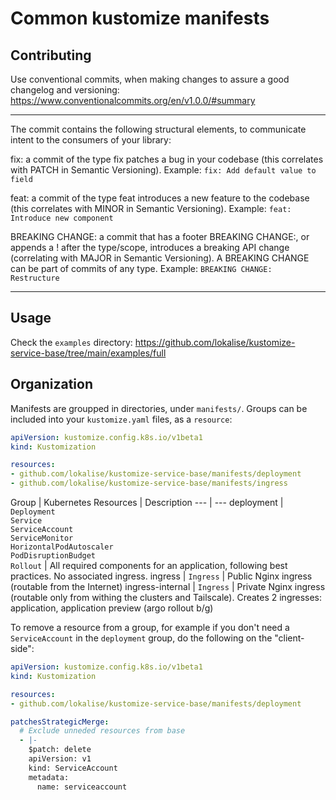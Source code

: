 # Common kustomize manifests

## Contributing

Use conventional commits, when making changes to assure a good changelog and
versioning: https://www.conventionalcommits.org/en/v1.0.0/#summary

---

The commit contains the following structural elements, to communicate intent to the consumers of your library:

  fix: a commit of the type fix patches a bug in your codebase (this correlates with PATCH in Semantic Versioning).
  Example: `fix: Add default value to field`

  feat: a commit of the type feat introduces a new feature to the codebase (this correlates with MINOR in Semantic Versioning).
  Example: `feat: Introduce new component`

  BREAKING CHANGE: a commit that has a footer BREAKING CHANGE:, or appends a ! after the type/scope, introduces a breaking API change (correlating with MAJOR in Semantic Versioning). A BREAKING CHANGE can be part of commits of any type.
  Example: `BREAKING CHANGE: Restructure`

---

## Usage

Check the `examples` directory: https://github.com/lokalise/kustomize-service-base/tree/main/examples/full

## Organization

Manifests are groupped in directories, under `manifests/`. Groups can be included
into your `kustomize.yaml` files, as a `resource`:

```yaml
apiVersion: kustomize.config.k8s.io/v1beta1
kind: Kustomization

resources:
- github.com/lokalise/kustomize-service-base/manifests/deployment
- github.com/lokalise/kustomize-service-base/manifests/ingress
```

Group | Kubernetes Resources | Description
--- | ---
deployment | `Deployment`<br>`Service`<br>`ServiceAccount`<br>`ServiceMonitor`<br>`HorizontalPodAutoscaler`<br>`PodDisruptionBudget` <br> `Rollout` | All required components for an application, following best practices. No associated ingress.
ingress | `Ingress` | Public Nginx ingress (routable from the Internet) 
ingress-internal | `Ingress` | Private Nginx ingress (routable only from withing the clusters and Tailscale). Creates 2 ingresses: application, application preview (argo rollout b/g)


To remove a resource from a group, for example if you don't need a `ServiceAccount` in the `deployment` group,
do the following on the "client-side":

```yaml
apiVersion: kustomize.config.k8s.io/v1beta1
kind: Kustomization

resources:
- github.com/lokalise/kustomize-service-base/manifests/deployment

patchesStrategicMerge:
  # Exclude unneded resources from base
  - |-
    $patch: delete
    apiVersion: v1
    kind: ServiceAccount
    metadata:
      name: serviceaccount
```

